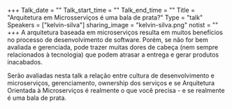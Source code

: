 +++
Talk_date = ""
Talk_start_time = ""
Talk_end_time = ""
Title = "Arquitetura em Microsserviços é uma bala de prata?"
Type = "talk"
Speakers = ["kelvin-silva"]
sharing_image = "kelvin-silva.png"
notist = ""
+++
A arquitetura baseada em microserviços resulta em muitos benefícios no processo de desenvolvimento de software. Porém, se não for bem avaliada e gerenciada, pode trazer muitas dores de cabeça (nem sempre relacionados à tecnologia) que podem atrasar a entrega e gerar produtos inacabados.

Serão avaliadas nesta talk a relação entre cultura de desenvolvimento e microserviços, gerenciamento, ownership dos serviços e se Arquitetura Orientada à Microserviços é realmente o que você precisa - e se realmente é uma bala de prata.